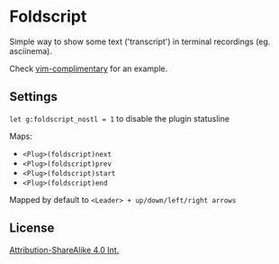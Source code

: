 Foldscript
==========

Simple way to show some text ('transcript') in terminal recordings (eg. asciinema).

Check [vim-complimentary](https://github.com/fcpg/vim-complimentary) for an example.

Settings
---------

`let g:foldscript_nostl = 1` to disable the plugin statusline

Maps:

- `<Plug>(foldscript)next`
- `<Plug>(foldscript)prev`
- `<Plug>(foldscript)start`
- `<Plug>(foldscript)end`

Mapped by default to `<Leader> + up/down/left/right arrows`

License
--------
[Attribution-ShareAlike 4.0 Int.](https://creativecommons.org/licenses/by-sa/4.0/)

[1]: https://github.com/tpope/vim-pathogen
[2]: https://github.com/Shougo/neobundle.vim
[3]: https://github.com/gmarik/vundle
